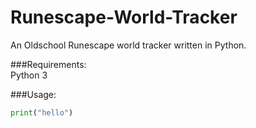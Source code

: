 # Runescape-World-Tracker
An Oldschool Runescape world tracker written in Python.

###Requirements:<br/>
Python 3

###Usage:
```python
print("hello")
```
